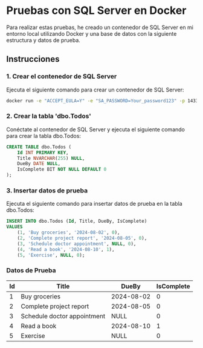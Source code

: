# Pruebas con SQL Server en Docker

Para realizar estas pruebas, he creado un contenedor de SQL Server en mi entorno local utilizando Docker y una base de datos con la siguiente estructura y datos de prueba.

## Instrucciones

### 1. Crear el contenedor de SQL Server

Ejecuta el siguiente comando para crear un contenedor de SQL Server:

```sh
docker run -e "ACCEPT_EULA=Y" -e "SA_PASSWORD=Your_password123" -p 1433:1433 --name sqlserver -d mcr.microsoft.com/mssql/server:2019-latest
```

### 2. Crear la tabla 'dbo.Todos'

Conéctate al contenedor de SQL Server y ejecuta el siguiente comando para crear la tabla dbo.Todos:

```sql
CREATE TABLE dbo.Todos (
    Id INT PRIMARY KEY,
    Title NVARCHAR(255) NULL,
    DueBy DATE NULL,
    IsComplete BIT NOT NULL DEFAULT 0
);
```

### 3. Insertar datos de prueba

Ejecuta el siguiente comando para insertar datos de prueba en la tabla dbo.Todos:

```sql
INSERT INTO dbo.Todos (Id, Title, DueBy, IsComplete)
VALUES
    (1, 'Buy groceries', '2024-08-02', 0),
    (2, 'Complete project report', '2024-08-05', 0),
    (3, 'Schedule doctor appointment', NULL, 0),
    (4, 'Read a book', '2024-08-10', 1),
    (5, 'Exercise', NULL, 0);
```

### Datos de Prueba

| Id  | Title                       | DueBy       | IsComplete |
| --- | --------------------------- | ----------- | ---------- |
| 1   | Buy groceries               | 2024-08-02  | 0          |
| 2   | Complete project report     | 2024-08-05  | 0          |
| 3   | Schedule doctor appointment | NULL        | 0          |
| 4   | Read a book                 | 2024-08-10  | 1          |
| 5   | Exercise                    | NULL        | 0          |

